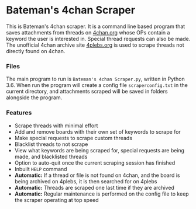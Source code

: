 # Bateman's 4chan Scraper

This is Bateman's 4chan scraper. It is a command line based program that saves attachments from threads on [4chan.org](https://www.4chan.org) whose OPs contain a keyword the user is interested in. Special thread requests can also be made. The unofficial 4chan archive site [4plebs.org](https://www.4plebs.org) is used to scrape threads not directly found on 4chan.

### Files

The main program to run is `Bateman's 4chan Scraper.py`, written in Python 3.6. When run the program will create a config file `scraperconfig.txt` in the current directory, and attachments scraped will be saved in folders alongside the program.

### Features

- Scrape threads with minimal effort
- Add and remove boards with their own set of keywords to scrape for
- Make special requests to scrape custom threads 
- Blacklist threads to not scrape
- View what keywords are being scraped for, special requests are being made, and blacklisted threads
- Option to auto-quit once the current scraping session has finished
- Inbuilt `HELP` command
- **Automatic:** If a thread or file is not found on 4chan, and the board is being archived on 4plebs, it is then searched for on 4plebs
- **Automatic:** Threads are scraped one last time if they are archived
- **Automatic:** Regular maintenance is performed on the config file to keep the scraper operating at top speed
